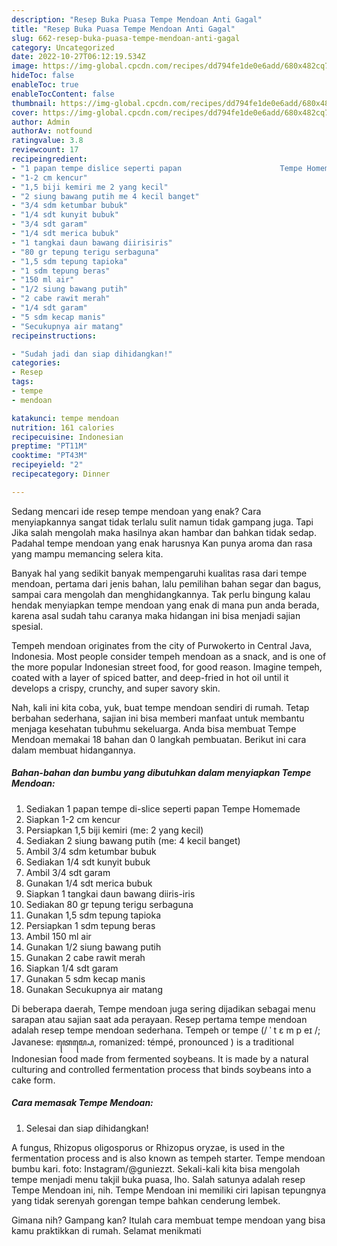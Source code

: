 ```yaml
---
description: "Resep Buka Puasa Tempe Mendoan Anti Gagal"
title: "Resep Buka Puasa Tempe Mendoan Anti Gagal"
slug: 662-resep-buka-puasa-tempe-mendoan-anti-gagal
category: Uncategorized
date: 2022-10-27T06:12:19.534Z
image: https://img-global.cpcdn.com/recipes/dd794fe1de0e6add/680x482cq70/tempe-mendoan-foto-resep-utama.jpg
hideToc: false
enableToc: true
enableTocContent: false
thumbnail: https://img-global.cpcdn.com/recipes/dd794fe1de0e6add/680x482cq70/tempe-mendoan-foto-resep-utama.jpg
cover: https://img-global.cpcdn.com/recipes/dd794fe1de0e6add/680x482cq70/tempe-mendoan-foto-resep-utama.jpg
author: Admin
authorAv: notfound
ratingvalue: 3.8
reviewcount: 17
recipeingredient:
- "1 papan tempe dislice seperti papan                      Tempe Homemade"
- "1-2 cm kencur"
- "1,5 biji kemiri me 2 yang kecil"
- "2 siung bawang putih me 4 kecil banget"
- "3/4 sdm ketumbar bubuk"
- "1/4 sdt kunyit bubuk"
- "3/4 sdt garam"
- "1/4 sdt merica bubuk"
- "1 tangkai daun bawang diirisiris"
- "80 gr tepung terigu serbaguna"
- "1,5 sdm tepung tapioka"
- "1 sdm tepung beras"
- "150 ml air"
- "1/2 siung bawang putih"
- "2 cabe rawit merah"
- "1/4 sdt garam"
- "5 sdm kecap manis"
- "Secukupnya air matang"
recipeinstructions:

- "Sudah jadi dan siap dihidangkan!"
categories:
- Resep
tags:
- tempe
- mendoan

katakunci: tempe mendoan 
nutrition: 161 calories
recipecuisine: Indonesian
preptime: "PT11M"
cooktime: "PT43M"
recipeyield: "2"
recipecategory: Dinner

---
```



Sedang mencari ide resep tempe mendoan yang enak? Cara menyiapkannya sangat tidak terlalu sulit namun tidak gampang juga. Tapi Jika salah mengolah maka hasilnya akan hambar dan bahkan tidak sedap. Padahal tempe mendoan yang enak harusnya Kan punya aroma dan rasa yang mampu memancing selera kita.


Banyak hal yang sedikit banyak mempengaruhi kualitas rasa dari tempe mendoan, pertama dari jenis bahan, lalu pemilihan bahan segar dan bagus, sampai cara mengolah dan menghidangkannya. Tak perlu bingung kalau hendak menyiapkan tempe mendoan yang enak di mana pun anda berada, karena asal sudah tahu caranya maka hidangan ini bisa menjadi sajian spesial.

Tempeh mendoan originates from the city of Purwokerto in Central Java, Indonesia. Most people consider tempeh mendoan as a snack, and is one of the more popular Indonesian street food, for good reason. Imagine tempeh, coated with a layer of spiced batter, and deep-fried in hot oil until it develops a crispy, crunchy, and super savory skin.


Nah, kali ini kita coba, yuk, buat tempe mendoan sendiri di rumah. Tetap berbahan sederhana, sajian ini bisa memberi manfaat untuk membantu menjaga kesehatan tubuhmu sekeluarga. Anda bisa membuat Tempe Mendoan memakai 18 bahan dan 0 langkah pembuatan. Berikut ini cara dalam membuat hidangannya.

<!--inarticleads1-->

##### Bahan-bahan dan bumbu yang dibutuhkan dalam menyiapkan Tempe Mendoan:

1. Sediakan 1 papan tempe di-slice seperti papan                      Tempe Homemade
1. Siapkan 1-2 cm kencur
1. Persiapkan 1,5 biji kemiri (me: 2 yang kecil)
1. Sediakan 2 siung bawang putih (me: 4 kecil banget)
1. Ambil 3/4 sdm ketumbar bubuk
1. Sediakan 1/4 sdt kunyit bubuk
1. Ambil 3/4 sdt garam
1. Gunakan 1/4 sdt merica bubuk
1. Siapkan 1 tangkai daun bawang diiris-iris
1. Sediakan 80 gr tepung terigu serbaguna
1. Gunakan 1,5 sdm tepung tapioka
1. Persiapkan 1 sdm tepung beras
1. Ambil 150 ml air
1. Gunakan 1/2 siung bawang putih
1. Gunakan 2 cabe rawit merah
1. Siapkan 1/4 sdt garam
1. Gunakan 5 sdm kecap manis
1. Gunakan Secukupnya air matang


Di beberapa daerah, Tempe mendoan juga sering dijadikan sebagai menu sarapan atau sajian saat ada perayaan. Resep pertama tempe mendoan adalah resep tempe mendoan sederhana. Tempeh or tempe (/ ˈ t ɛ m p eɪ /; Javanese: ꦠꦺꦩ꧀ꦥꦺ, romanized: témpé, pronounced ) is a traditional Indonesian food made from fermented soybeans. It is made by a natural culturing and controlled fermentation process that binds soybeans into a cake form. 

<!--inarticleads2-->

##### Cara memasak Tempe Mendoan:


1. Selesai dan siap dihidangkan!

A fungus, Rhizopus oligosporus or Rhizopus oryzae, is used in the fermentation process and is also known as tempeh starter. Tempe mendoan bumbu kari. foto: Instagram/@guniezzt. Sekali-kali kita bisa mengolah tempe menjadi menu takjil buka puasa, lho. Salah satunya adalah resep Tempe Mendoan ini, nih. Tempe Mendoan ini memiliki ciri lapisan tepungnya yang tidak serenyah gorengan tempe bahkan cenderung lembek. 

Gimana nih? Gampang kan? Itulah cara membuat tempe mendoan yang bisa kamu praktikkan di rumah. Selamat menikmati
